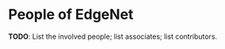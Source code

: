 ---
---
# People of EdgeNet

**TODO**: List the involved people; list associates; list contributors.
